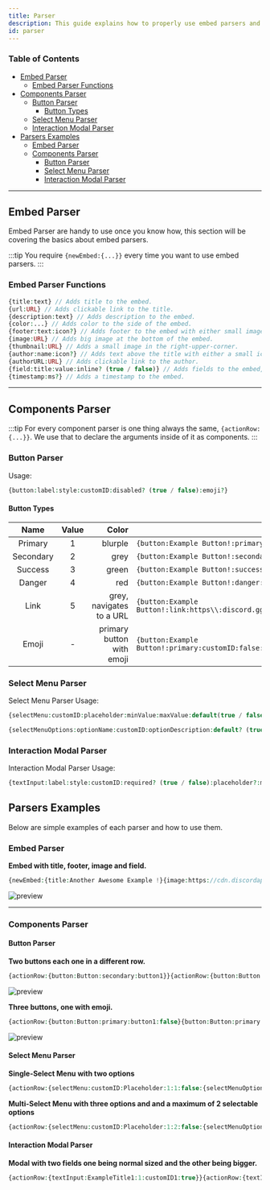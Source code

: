 ```yaml
---
title: Parser
description: This guide explains how to properly use embed parsers and component parsers. Including basics and examples.
id: parser
---
```


<!-- omit from toc -->
### Table of Contents

- [Embed Parser](#embed-parser)
  - [Embed Parser Functions](#embed-parser-functions)
- [Components Parser](#components-parser)
  - [Button Parser](#button-parser)
    - [Button Types](#button-types)
  - [Select Menu Parser](#select-menu-parser)
  - [Interaction Modal Parser](#interaction-modal-parser)
- [Parsers Examples](#parsers-examples)
  - [Embed Parser](#embed-parser-1)
  - [Components Parser](#components-parser-1)
    - [Button Parser](#button-parser-1)
    - [Select Menu Parser](#select-menu-parser-1)
    - [Interaction Modal Parser](#interaction-modal-parser-1)

---

## Embed Parser

Embed Parser are handy to use once you know how, this section will be covering the basics about embed parsers. 

:::tip
You require `{newEmbed:{...}}` every time you want to use embed parsers.
:::

### Embed Parser Functions

```php
{title:text} // Adds title to the embed.
{url:URL} // Adds clickable link to the title.
{description:text} // Adds description to the embed.
{color:...} // Adds color to the side of the embed.
{footer:text:icon?} // Adds footer to the embed with either small image on the left of the footer or none.
{image:URL} // Adds big image at the bottom of the embed.
{thumbnail:URL} // Adds a small image in the right-upper-corner.
{author:name:icon?} // Adds text above the title with either a small icon on the left or none.
{authorURL:URL} // Adds clickable link to the author.
{field:title:value:inline? (true / false)} // Adds fields to the embed, which is either inline or not.
{timestamp:ms?} // Adds a timestamp to the embed.
``` 

---

## Components Parser

:::tip
For every component parser is one thing always the same, `{actionRow:{...}}`. We use that to declare the arguments inside of it as components.
:::

### Button Parser

Usage:

```php
{button:label:style:customID:disabled? (true / false):emoji?}
```

#### Button Types

|   Name    | Value |                     Color |                                                                     |
| :-------: | :---: | ------------------------: | ------------------------------------------------------------------- |
|  Primary  |   1   |                   blurple | `{button:Example Button!:primary:customID:false}`                   |
| Secondary |   2   |                      grey | `{button:Example Button!:secondary:customID:false}`                 |
|  Success  |   3   |                     green | `{button:Example Button!:success:customID:false}`                   |
|  Danger   |   4   |                       red | `{button:Example Button!:danger:customID:false}`                    |
|   Link    |   5   |  grey, navigates to a URL | `{button:Example Button!:link:https\\:discord.gg:false}`            |
|   Emoji   |   -   | primary button with emoji | `{button:Example Button!:primary:customID:false:emojiName,emojiID}` |

### Select Menu Parser

Select Menu Parser Usage:

```php
{selectMenu:customID:placeholder:minValue:maxValue:default(true / false):...options}

{selectMenuOptions:optionName:customID:optionDescription:default? (true / false):emoji?}
```

### Interaction Modal Parser

Interaction Modal Parser Usage:

```php
{textInput:label:style:customID:required? (true / false):placeholder?:minLength?:maxLength?:defaultValue?}
```

## Parsers Examples

Below are simple examples of each parser and how to use them.

### Embed Parser

**Embed with title, footer, image and field.**

```php
{newEmbed:{title:Another Awesome Example !}{image:https://cdn.discordapp.com/icons/773352845738115102/f6b0d1a62a83397976ea441c5377e6ad.png?size=128}{field:This is a field title!:And a field description which is not inline!:false}{footer:Example #2}}
```

![preview](https://raw.githubusercontent.com/aoijs/website/docus/assets/images/others/embed-image-footer.png)

---

### Components Parser

#### Button Parser

**Two buttons each one in a different row.**

```php
{actionRow:{button:Button:secondary:button1}}{actionRow:{button:Button:primary:button2}}
```

![preview](https://raw.githubusercontent.com/aoijs/website/docus/assets/images/others/embed-buttons.png)

**Three buttons, one with emoji.**

```php
{actionRow:{button:Button:primary:button1:false}{button:Button:primary:button2:false}{button:Button:danger:button3:false:👋}}
```

![preview](https://raw.githubusercontent.com/aoijs/website/docus/assets/images/others/embed-buttons-3.png)

#### Select Menu Parser

**Single-Select Menu with two options**

```php
{actionRow:{selectMenu:customID:Placeholder:1:1:false:{selectMenuOptions:Option1:1:OptionDescription1:false:👋}{selectMenuOptions:Option2:2:OptionDescription2:false}}}
```

**Multi-Select Menu with three options and and a maximum of 2 selectable options**

```php
{actionRow:{selectMenu:customID:Placeholder:1:2:false:{selectMenuOptions:Option1:1:OptionDescription1:false:👋}{selectMenuOptions:Option2:2:OptionDescription2:false}{selectMenuOptions:Option3:3:OptionDescription3:false}}}
```

#### Interaction Modal Parser

**Modal with two fields one being normal sized and the other being bigger.**

```php
{actionRow:{textInput:ExampleTitle1:1:customID1:true}}{actionRow:{textInput:ExampleTitle2:2:customID2:false}}
```